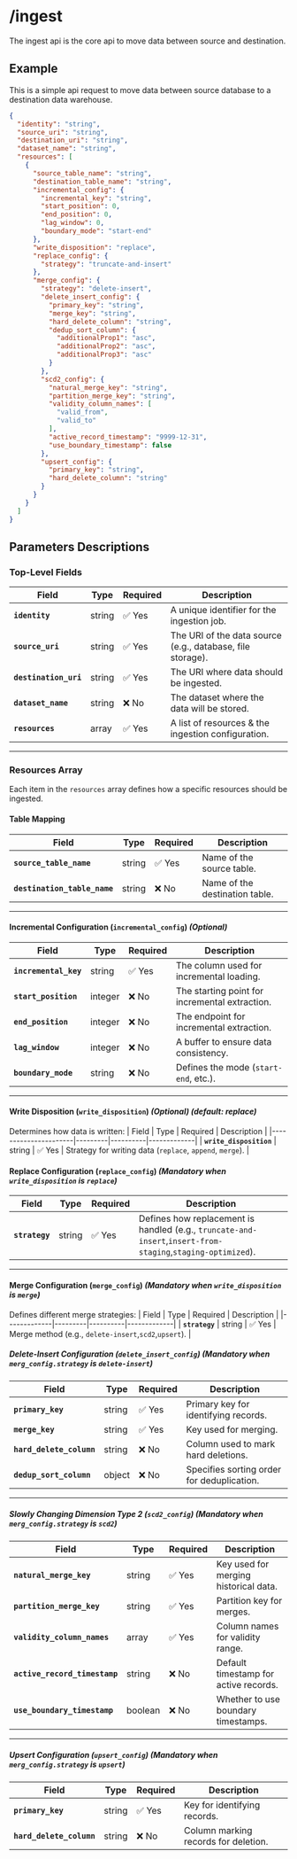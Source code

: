 # /ingest
The ingest api is the core api to move data between source and destination.


## Example
This is a simple api request to move data between source database to a destination data warehouse.
```json
{
  "identity": "string",
  "source_uri": "string",
  "destination_uri": "string",
  "dataset_name": "string",
  "resources": [
    {
      "source_table_name": "string",
      "destination_table_name": "string",
      "incremental_config": {
        "incremental_key": "string",
        "start_position": 0,
        "end_position": 0,
        "lag_window": 0,
        "boundary_mode": "start-end"
      },
      "write_disposition": "replace",
      "replace_config": {
        "strategy": "truncate-and-insert"
      },
      "merge_config": {
        "strategy": "delete-insert",
        "delete_insert_config": {
          "primary_key": "string",
          "merge_key": "string",
          "hard_delete_column": "string",
          "dedup_sort_column": {
            "additionalProp1": "asc",
            "additionalProp2": "asc",
            "additionalProp3": "asc"
          }
        },
        "scd2_config": {
          "natural_merge_key": "string",
          "partition_merge_key": "string",
          "validity_column_names": [
            "valid_from",
            "valid_to"
          ],
          "active_record_timestamp": "9999-12-31",
          "use_boundary_timestamp": false
        },
        "upsert_config": {
          "primary_key": "string",
          "hard_delete_column": "string"
        }
      }
    }
  ]
}
```

## Parameters Descriptions


### **Top-Level Fields**
| Field                 | Type     | Required | Description |
|----------------------|---------|----------|-------------|
| **`identity`**       | string  | ✅ Yes   | A unique identifier for the ingestion job. |
| **`source_uri`**     | string  | ✅ Yes   | The URI of the data source (e.g., database, file storage). |
| **`destination_uri`**| string  | ✅ Yes   | The URI where data should be ingested. |
| **`dataset_name`**   | string  | ❌ No   | The dataset where the data will be stored. |
| **`resources`**      | array   | ✅ Yes   | A list of resources & the ingestion configuration. |

---

### **Resources Array**
Each item in the `resources` array defines how a specific resources should be ingested.

#### **Table Mapping**
| Field                    | Type    | Required | Description |
|--------------------------|---------|----------|-------------|
| **`source_table_name`**  | string  | ✅ Yes   | Name of the source table. |
| **`destination_table_name`** | string  | ❌ No   | Name of the destination table. |

---

#### **Incremental Configuration (`incremental_config`)** *(Optional)*
| Field                  | Type    | Required | Description |
|------------------------|---------|----------|-------------|
| **`incremental_key`**  | string  | ✅ Yes   | The column used for incremental loading. |
| **`start_position`**   | integer | ❌ No   | The starting point for incremental extraction. |
| **`end_position`**     | integer | ❌ No   | The endpoint for incremental extraction. |
| **`lag_window`**       | integer | ❌ No   | A buffer to ensure data consistency. |
| **`boundary_mode`**    | string  | ❌ No   | Defines the mode (`start-end`, etc.). |

---

#### **Write Disposition (`write_disposition`)** *(Optional)* *(default: replace)*
Determines how data is written:
| Field                | Type    | Required | Description |
|----------------------|---------|----------|-------------|
| **`write_disposition`** | string | ✅ Yes  | Strategy for writing data (`replace`, `append`, `merge`). |

#### **Replace Configuration (`replace_config`)** *(Mandatory when `write_disposition` is `replace`)*
| Field        | Type    | Required | Description |
|-------------|---------|----------|-------------|
| **`strategy`** | string | ✅ Yes | Defines how replacement is handled (e.g., `truncate-and-insert`,`insert-from-staging`,`staging-optimized`). |

---

#### **Merge Configuration (`merge_config`)** *(Mandatory when `write_disposition` is `merge`)*
Defines different merge strategies:
| Field        | Type    | Required | Description |
|-------------|---------|----------|-------------|
| **`strategy`** | string | ✅ Yes | Merge method (e.g., `delete-insert`,`scd2`,`upsert`). |

##### **Delete-Insert Configuration (`delete_insert_config`)** *(Mandatory when `merg_config.strategy` is `delete-insert`)*
| Field                | Type    | Required | Description |
|----------------------|---------|----------|-------------|
| **`primary_key`**   | string  | ✅ Yes   | Primary key for identifying records. |
| **`merge_key`**     | string  | ✅ Yes   | Key used for merging. |
| **`hard_delete_column`** | string  | ❌ No  | Column used to mark hard deletions. |
| **`dedup_sort_column`**  | object  | ❌ No  | Specifies sorting order for deduplication. |

---

##### **Slowly Changing Dimension Type 2 (`scd2_config`)** *(Mandatory when `merg_config.strategy` is `scd2`)*
| Field                     | Type    | Required | Description |
|---------------------------|---------|----------|-------------|
| **`natural_merge_key`**   | string  | ✅ Yes   | Key used for merging historical data. |
| **`partition_merge_key`** | string  | ✅ Yes   | Partition key for merges. |
| **`validity_column_names`** | array | ✅ Yes   | Column names for validity range. |
| **`active_record_timestamp`** | string | ❌ No | Default timestamp for active records. |
| **`use_boundary_timestamp`** | boolean | ❌ No | Whether to use boundary timestamps. |

---

##### **Upsert Configuration (`upsert_config`)** *(Mandatory when `merg_config.strategy` is `upsert`)*
| Field                  | Type    | Required | Description |
|------------------------|---------|----------|-------------|
| **`primary_key`**      | string  | ✅ Yes   | Key for identifying records. |
| **`hard_delete_column`** | string  | ❌ No  | Column marking records for deletion. |